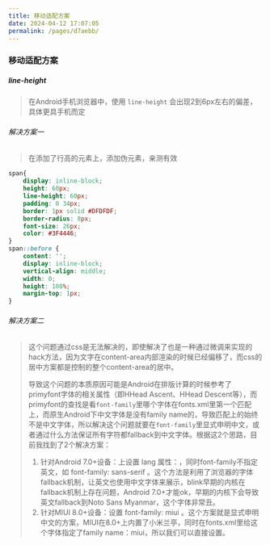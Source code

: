 ```yaml
---
title: 移动适配方案
date: 2024-04-12 17:07:05
permalink: /pages/d7aebb/
---
```

### 移动适配方案

##### line-height

>在Android手机浏览器中，使用 ``line-height`` 会出现2到6px左右的偏差，具体更具手机而定

###### 解决方案一

>在添加了行高的元素上，添加伪元素，亲测有效

```css
span{
    display: inline-block;
    height: 60px;
    line-height: 60px;
    padding: 0 34px;
    border: 1px solid #DFDFDF;
    border-radius: 8px;
    font-size: 26px;
    color: #3F4446;
}
span::before {
    content: '';
    display: inline-block;
    vertical-align: middle;
    width: 0;
    height: 100%;
    margin-top: 1px;
}
```

###### 解决方案二

>这个问题通过css是无法解决的，即使解决了也是一种通过微调来实现的hack方法，因为文字在content-area内部渲染的时候已经偏移了，而css的居中方案都是控制的整个content-area的居中。
>
>导致这个问题的本质原因可能是Android在排版计算的时候参考了primyfont字体的相关属性（即HHead Ascent、HHead Descent等），而primyfont的查找是看`font-family`里哪个字体在fonts.xml里第一个匹配上，而原生Android下中文字体是没有family name的，导致匹配上的始终不是中文字体，所以解决这个问题就要在`font-family`里显式申明中文，或者通过什么方法保证所有字符都fallback到中文字体。根据这2个思路，目前我找到了2个解决方案：
>
>1. 针对Android 7.0+设备：<html>上设置 lang 属性：<html lang="zh-cmn-Hans">，同时font-family不指定英文，如 font-family: sans-serif 。这个方法是利用了浏览器的字体fallback机制，让英文也使用中文字体来展示，blink早期的内核在fallback机制上存在问题，Android 7.0+才能ok，早期的内核下会导致英文fallback到Noto Sans Myanmar，这个字体非常丑。
>2. 针对MIUI 8.0+设备：设置 font-family: miui 。这个方案就是显式申明中文的方案，MIUI在8.0+上内置了小米兰亭，同时在fonts.xml里给这个字体指定了family name：miui，所以我们可以直接设置。
